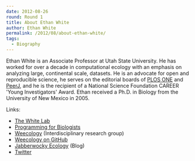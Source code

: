 ```yaml
---
date: 2012-08-26
round: Round 1
title: About Ethan White
author: Ethan White
permalink: /2012/08/about-ethan-white/
tags:
  - Biography
---
```

Ethan White is an Associate Professor at Utah State University. He has worked for over a decade in computational ecology with an emphasis on analyzing large, continental scale, datasets. He is an advocate for open and reproducible science, he serves on the editorial boards of [PLOS ONE][1] and [PeerJ][2], and he is the recipient of a National Science Foundation CAREER 'Young Investigators' Award. Ethan received a Ph.D. in Biology from the University of New Mexico in 2005.

Links:

*   [The White Lab][3]
*   [Programming for Biologists][4]
*   [Weecology][5] (Interdisciplinary research group)
*   [Weecology on GitHub][6]
*   [Jabberwocky Ecology][7] (Blog)
*   [Twitter][8]

 [1]: http://www.plosone.org
 [2]: http://peerj.com
 [3]: http://whitelab.weecology.org
 [4]: http://www.programmingforbiologists.org
 [5]: http://weecology.org
 [6]: http://github.com/weecology
 [7]: http://jabberwocky.weecology.org
 [8]: http://twitter.com/ethanwhite
